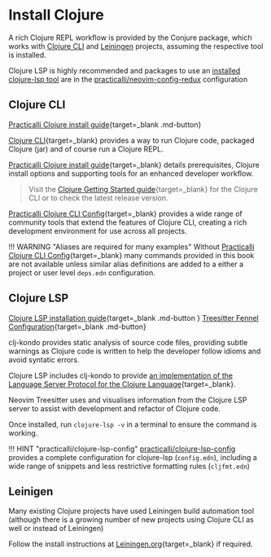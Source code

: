 # Install Clojure

A rich Clojure REPL workflow is provided by the Conjure package, which works with [Clojure CLI](#clojure-cli) and [Leiningen](#leiningen) projects, assuming the respective tool is installed.

Clojure LSP is highly recommended and packages to use an [installed clojure-lsp tool](#clojure-lsp) are in the [practicalli/neovim-config-redux](https://github.com/practicalli/neovim-config-redux) configuration


## Clojure CLI

[Practicalli Clojure install guide](https://practical.li/clojure/install/){target=_blank .md-button}

[Clojure CLI](https://clojure.org/guides/deps_and_cli){target=_blank} provides a way to run Clojure code, packaged Clojure (jar) and of course run a Clojure REPL.

[Practicalli Clojure install guide](https://practical.li/clojure/install/){target=_blank} details prerequisites, Clojure install options and supporting tools for an enhanced developer workflow.

> Visit the [Clojure Getting Started guide](https://clojure.org/guides/getting_started){target=_blank} for the Clojure CLI or to check the latest release version.

[Practicalli Clojure CLI Config](https://practical.li/clojure/clojure-cli/install/community-tools.html){target=_blank} provides a wide range of community tools that extend the features of Clojure CLI, creating a rich development environment for use across all projects.

!!! WARNING "Aliases are required for many examples"
    Without [Practicalli Clojure CLI Config](https://practical.li/clojure/install/clojure-cli/#practicalli-clojure-cli-config){target=_blank} many commands provided in this book are not available unless similar alias definitions are added to a either a project or user level `deps.edn` configuration.


## Clojure LSP

[Clojure LSP installation guide](https://clojure-lsp.io/){target=_blank .md-button }
[Treesitter Fennel Configuration](/neovim/install/configuration/#fnlconfigplugintreesitterfnl){target=_blank .md-button}

clj-kondo provides static analysis of source code files, providing subtle warnings as Clojure code is written to help the developer follow idioms and avoid syntatic errors.

Clojure LSP includes clj-kondo to provide [an implementation of the Language Server Protocol for the Clojure Language](https://clojure-lsp.io/){target=_blank}.

Neovim Treesitter uses and visualises information from the Clojure LSP server to assist with development and refactor of Clojure code.

Once installed, run `clojure-lsp -v` in a terminal to ensure the command is working.

!!! HINT "practicalli/clojure-lsp-config"
    [practicalli/clojure-lsp-config](https://github.com/practicalli/clojure-lsp-config) provides a complete configuration for clojure-lsp (`config.edn`), including a wide range of snippets and less restrictive formatting rules (`cljfmt.edn`)


## Leinigen

Many existing Clojure projects have used Leiningen build automation tool (although there is a growing number of new projects using Clojure CLI as well or instead of Leiningen)

Follow the install instructions at [Leiningen.org](https://leiningen.org/){target=_blank} if required.
